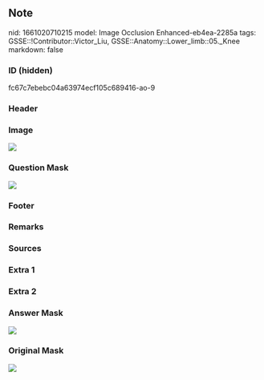 ## Note
nid: 1661020710215
model: Image Occlusion Enhanced-eb4ea-2285a
tags: GSSE::!Contributor::Victor_Liu, GSSE::Anatomy::Lower_limb::05._Knee
markdown: false

### ID (hidden)
fc67c7ebebc04a63974ecf105c689416-ao-9

### Header


### Image
<img src="tmpctbo768z.png">

### Question Mask
<img src="fc67c7ebebc04a63974ecf105c689416-ao-9-Q.svg">

### Footer


### Remarks


### Sources


### Extra 1


### Extra 2


### Answer Mask
<img src="fc67c7ebebc04a63974ecf105c689416-ao-9-A.svg">

### Original Mask
<img src="fc67c7ebebc04a63974ecf105c689416-ao-O.svg">
